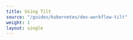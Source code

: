```yaml
--- 
title: Using Tilt 
source: "/guides/kubernetes/dev-workflow-tilt" 
weight: 1 
layout: single 
--- 
```

